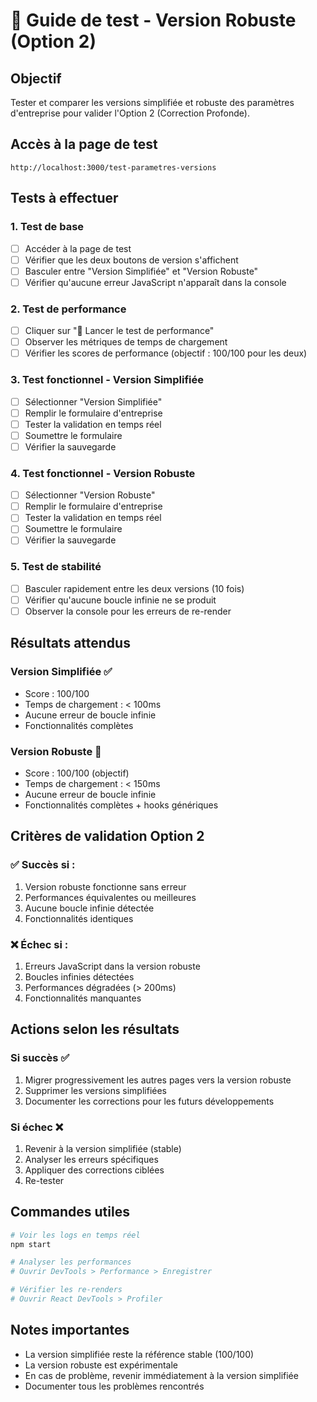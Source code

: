 # 🧪 Guide de test - Version Robuste (Option 2)

## Objectif
Tester et comparer les versions simplifiée et robuste des paramètres d'entreprise pour valider l'Option 2 (Correction Profonde).

## Accès à la page de test
```
http://localhost:3000/test-parametres-versions
```

## Tests à effectuer

### 1. Test de base
- [ ] Accéder à la page de test
- [ ] Vérifier que les deux boutons de version s'affichent
- [ ] Basculer entre "Version Simplifiée" et "Version Robuste"
- [ ] Vérifier qu'aucune erreur JavaScript n'apparaît dans la console

### 2. Test de performance
- [ ] Cliquer sur "🚀 Lancer le test de performance"
- [ ] Observer les métriques de temps de chargement
- [ ] Vérifier les scores de performance (objectif : 100/100 pour les deux)

### 3. Test fonctionnel - Version Simplifiée
- [ ] Sélectionner "Version Simplifiée"
- [ ] Remplir le formulaire d'entreprise
- [ ] Tester la validation en temps réel
- [ ] Soumettre le formulaire
- [ ] Vérifier la sauvegarde

### 4. Test fonctionnel - Version Robuste
- [ ] Sélectionner "Version Robuste"
- [ ] Remplir le formulaire d'entreprise
- [ ] Tester la validation en temps réel
- [ ] Soumettre le formulaire
- [ ] Vérifier la sauvegarde

### 5. Test de stabilité
- [ ] Basculer rapidement entre les deux versions (10 fois)
- [ ] Vérifier qu'aucune boucle infinie ne se produit
- [ ] Observer la console pour les erreurs de re-render

## Résultats attendus

### Version Simplifiée ✅
- Score : 100/100
- Temps de chargement : < 100ms
- Aucune erreur de boucle infinie
- Fonctionnalités complètes

### Version Robuste 🎯
- Score : 100/100 (objectif)
- Temps de chargement : < 150ms
- Aucune erreur de boucle infinie
- Fonctionnalités complètes + hooks génériques

## Critères de validation Option 2

### ✅ Succès si :
1. Version robuste fonctionne sans erreur
2. Performances équivalentes ou meilleures
3. Aucune boucle infinie détectée
4. Fonctionnalités identiques

### ❌ Échec si :
1. Erreurs JavaScript dans la version robuste
2. Boucles infinies détectées
3. Performances dégradées (> 200ms)
4. Fonctionnalités manquantes

## Actions selon les résultats

### Si succès ✅
1. Migrer progressivement les autres pages vers la version robuste
2. Supprimer les versions simplifiées
3. Documenter les corrections pour les futurs développements

### Si échec ❌
1. Revenir à la version simplifiée (stable)
2. Analyser les erreurs spécifiques
3. Appliquer des corrections ciblées
4. Re-tester

## Commandes utiles

```bash
# Voir les logs en temps réel
npm start

# Analyser les performances
# Ouvrir DevTools > Performance > Enregistrer

# Vérifier les re-renders
# Ouvrir React DevTools > Profiler
```

## Notes importantes
- La version simplifiée reste la référence stable (100/100)
- La version robuste est expérimentale
- En cas de problème, revenir immédiatement à la version simplifiée
- Documenter tous les problèmes rencontrés 
